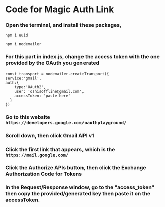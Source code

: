 # Code for Magic Auth Link

### Open the terminal, and install these packages,
``` npm i uuid ```

``` npm i nodemailer ```

### For this part in index.js, change the access token with the one provided by the OAuth you generated
    const transport = nodemailer.createTransport({
    service:'gmail',
    auth:{
        type:'OAuth2',
        user: 'oshisoffline@gmail.com',
        accessToken: 'paste here'
      }
    })
### Go to this website ``` https://developers.google.com/oauthplayground/ ```
### Scroll down, then click Gmail API v1
### Click the first link that appears, which is the ``` https://mail.google.com/ ```
### Click the Authorize APIs button, then click the Exchange Authorization Code for Tokens
### In the Request/Response window, go to the "access_token" then copy the provided/generated key then paste it on the accessToken.
